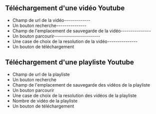 ## Téléchargement d'une vidéo Youtube ##
- Champ de url de la vidéo-------------
- Un bouton recherche---------------
- Champ de l'emplacement de sauvegarde de la vidéo---------------
- Un bouton parcourir-----------------------
- Une case de choix de la resolution de la vidéo---------------
- Un bouton de téléchargement

## Téléchargement d'une playliste Youtube ##
- Champ de url de la playliste
- Un bouton recherche
- Champ de l'emplacement de sauvegarde des vidéos de la playliste
- Un bouton parcourir
- Une case de choix de la resolution des vidéos de la playliste
- Nombre de vidéo de la playliste
- Un bouton de téléchargement